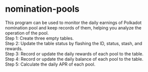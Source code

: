 # nomination-pools
This program can be used to monitor the daily earnings of Polkadot nomination pool and keep records of them, helping you analyze the operation of the pool.  
Step 1: Create three empty tables.  
Step 2: Update the table status by flashing the ID, status, stash, and rewards.  
Step 3: Record or update the daily rewards of each pool to the table.  
Step 4: Record or update the daily balance of each pool to the table.  
Step 5: Calculate the daily APR of each pool.
